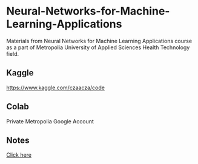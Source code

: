 # Neural-Networks-for-Machine-Learning-Applications
Materials from Neural Networks for Machine Learning Applications course as a part of Metropolia University of Applied Sciences Health Technology field.

## Kaggle
https://www.kaggle.com/czaacza/code

## Colab
Private Metropolia Google Account

## Notes
[Click here](https://well-aphid-173.notion.site/Neural-Networks-for-Machine-Learning-Applications-e0b8d3239ee04516b36e1fe7eaaea004)
